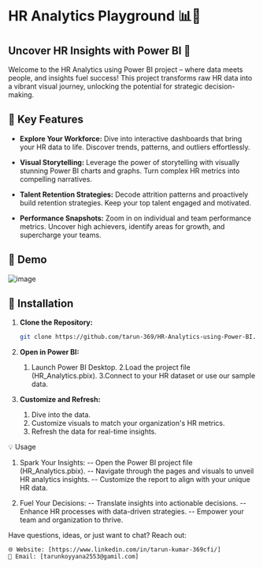 # HR Analytics Playground 📊💼

## Uncover HR Insights with Power BI 🚀

Welcome to the HR Analytics using Power BI project – where data meets people, and insights fuel success! This project transforms raw HR data into a vibrant visual journey, unlocking the potential for strategic decision-making.

## 🌟 Key Features

- **Explore Your Workforce:** Dive into interactive dashboards that bring your HR data to life. Discover trends, patterns, and outliers effortlessly.

- **Visual Storytelling:** Leverage the power of storytelling with visually stunning Power BI charts and graphs. Turn complex HR metrics into compelling narratives.

- **Talent Retention Strategies:** Decode attrition patterns and proactively build retention strategies. Keep your top talent engaged and motivated.

- **Performance Snapshots:** Zoom in on individual and team performance metrics. Uncover high achievers, identify areas for growth, and supercharge your teams.

## 🎥 Demo

![image](https://github.com/tarun-369/HR-Analytics-using-Power-BI/assets/101991015/20917603-9f8c-417d-bf99-f0f868d1ab4d)


## 🚀 Installation

1. **Clone the Repository:**

   ```bash
   git clone https://github.com/tarun-369/HR-Analytics-using-Power-BI.git```

2. **Open in Power BI:**
   1. Launch Power BI Desktop.
   2.Load the project file (HR_Analytics.pbix).
   3.Connect to your HR dataset or use our sample data.

3. **Customize and Refresh:**
   1. Dive into the data.
   2. Customize visuals to match your organization's HR metrics.
   3. Refresh the data for real-time insights.

💡 Usage

  1. Spark Your Insights:
       -- Open the Power BI project file (HR_Analytics.pbix).
       -- Navigate through the pages and visuals to unveil HR analytics insights.
       -- Customize the report to align with your unique HR data.

  2. Fuel Your Decisions:
       -- Translate insights into actionable decisions.
       -- Enhance HR processes with data-driven strategies.
       -- Empower your team and organization to thrive.


Have questions, ideas, or just want to chat? Reach out:

    🌐 Website: [https://www.linkedin.com/in/tarun-kumar-369cfi/]
    📧 Email: [tarunkoyyana2553@gamil.com]
